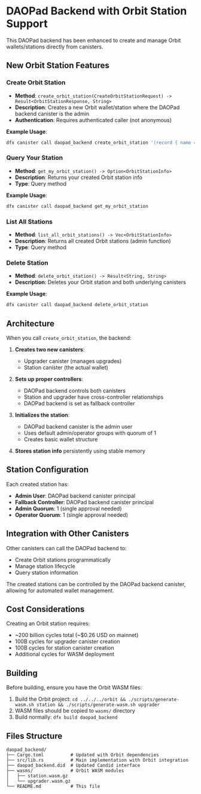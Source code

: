 # DAOPad Backend with Orbit Station Support

This DAOPad backend has been enhanced to create and manage Orbit wallets/stations directly from canisters.

## New Orbit Station Features

### Create Orbit Station
- **Method**: `create_orbit_station(CreateOrbitStationRequest) -> Result<OrbitStationResponse, String>`
- **Description**: Creates a new Orbit wallet/station where the DAOPad backend canister is the admin
- **Authentication**: Requires authenticated caller (not anonymous)

**Example Usage**:
```bash
dfx canister call daopad_backend create_orbit_station '(record { name = "My DAO Wallet" })'
```

### Query Your Station
- **Method**: `get_my_orbit_station() -> Option<OrbitStationInfo>`
- **Description**: Returns your created Orbit station info
- **Type**: Query method

**Example Usage**:
```bash
dfx canister call daopad_backend get_my_orbit_station
```

### List All Stations
- **Method**: `list_all_orbit_stations() -> Vec<OrbitStationInfo>`
- **Description**: Returns all created Orbit stations (admin function)
- **Type**: Query method

### Delete Station
- **Method**: `delete_orbit_station() -> Result<String, String>`
- **Description**: Deletes your Orbit station and both underlying canisters

**Example Usage**:
```bash
dfx canister call daopad_backend delete_orbit_station
```

## Architecture

When you call `create_orbit_station`, the backend:

1. **Creates two new canisters**:
   - Upgrader canister (manages upgrades)
   - Station canister (the actual wallet)

2. **Sets up proper controllers**:
   - DAOPad backend controls both canisters
   - Station and upgrader have cross-controller relationships
   - DAOPad backend is set as fallback controller

3. **Initializes the station**:
   - DAOPad backend canister is the admin user
   - Uses default admin/operator groups with quorum of 1
   - Creates basic wallet structure

4. **Stores station info** persistently using stable memory

## Station Configuration

Each created station has:
- **Admin User**: DAOPad backend canister principal
- **Fallback Controller**: DAOPad backend canister principal
- **Admin Quorum**: 1 (single approval needed)
- **Operator Quorum**: 1 (single approval needed)

## Integration with Other Canisters

Other canisters can call the DAOPad backend to:
- Create Orbit stations programmatically
- Manage station lifecycle
- Query station information

The created stations can be controlled by the DAOPad backend canister, allowing for automated wallet management.

## Cost Considerations

Creating an Orbit station requires:
- ~200 billion cycles total (~$0.26 USD on mainnet)
- 100B cycles for upgrader canister creation
- 100B cycles for station canister creation
- Additional cycles for WASM deployment

## Building

Before building, ensure you have the Orbit WASM files:
1. Build the Orbit project: `cd ../../../orbit && ./scripts/generate-wasm.sh station && ./scripts/generate-wasm.sh upgrader`
2. WASM files should be copied to `wasms/` directory
3. Build normally: `dfx build daopad_backend`

## Files Structure

```
daopad_backend/
├── Cargo.toml          # Updated with Orbit dependencies
├── src/lib.rs          # Main implementation with Orbit integration
├── daopad_backend.did  # Updated Candid interface
├── wasms/              # Orbit WASM modules
│   ├── station.wasm.gz
│   └── upgrader.wasm.gz
└── README.md           # This file
```